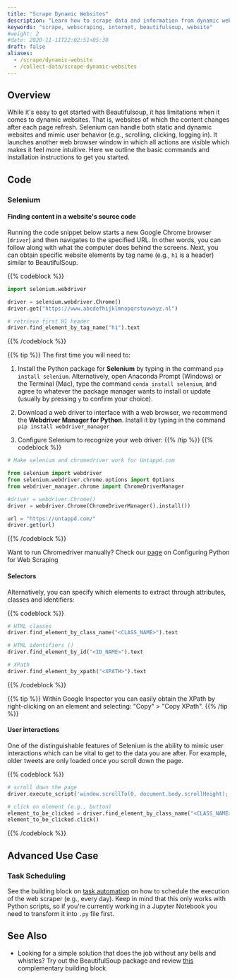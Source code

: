 ```yaml
---
title: "Scrape Dynamic Websites"
description: "Learn how to scrape data and information from dynamic websites."
keywords: "scrape, webscraping, internet, beautifulsoup, website"
#weight: 2
#date: 2020-11-11T22:02:51+05:30
draft: false
aliases:
  - /scrape/dynamic-website
  - /collect-data/scrape-dynamic-websites
---
```


## Overview
While it's easy to get started with Beautifulsoup, it has limitations when it comes to dynamic websites. That is, websites of which the content changes after each page refresh. Selenium can handle both static and dynamic websites and mimic user behavior (e.g., scrolling, clicking, logging in). It launches another web browser window in which all actions are visible which makes it feel more intuitive. Here we outline the basic commands and installation instructions to get you started.

## Code

### Selenium

#### Finding content in a website's source code
Running the code snippet below starts a new Google Chrome browser (`driver`) and then navigates to the specified URL. In other words, you can follow along with what the computer does behind the screens. Next, you can obtain specific website elements by tag name (e.g., `h1` is a header) similar to BeautifulSoup.

{{% codeblock %}}
```Python
import selenium.webdriver

driver = selenium.webdriver.Chrome()
driver.get("https://www.abcdefhijklmnopqrstuvwxyz.nl")

# retrieve first H1 header
driver.find_element_by_tag_name("h1").text
```
{{% /codeblock %}}


{{% tip %}}
The first time you will need to:
  1. Install the Python package for **Selenium** by typing in the command `pip install selenium`. Alternatively, open Anaconda Prompt (Windows) or the Terminal (Mac), type the command `conda install selenium`, and agree to whatever the package manager wants to install or update (usually by pressing `y` to confirm your choice).

 2. Download a web driver to interface with a web browser, we recommend the **Webdriver Manager for Python**. Install it by typing in the command `pip install webdriver_manager`

 3. Configure Selenium to recognize your web driver:
 {{% /tip %}}
   {{% codeblock %}}
   ```Python
   # Make selenium and chromedriver work for Untappd.com

   from selenium import webdriver
   from selenium.webdriver.chrome.options import Options
   from webdriver_manager.chrome import ChromeDriverManager

   #driver = webdriver.Chrome()
   driver = webdriver.Chrome(ChromeDriverManager().install())

   url = "https://untappd.com/"
   driver.get(url)

   ```
   {{% /codeblock %}}

Want to run Chromedriver manually? Check our [page](https://tilburgsciencehub.com/building-blocks/configure-your-computer/task-specific-configurations/configuring-python-for-webscraping/) on Configuring Python for Web Scraping  




#### Selectors
Alternatively, you can specify which elements to extract through attributes, classes and identifiers:

{{% codeblock %}}
```Python
# HTML classes
driver.find_element_by_class_name("<CLASS_NAME>").text  

# HTML identifiers ()
driver.find_element_by_id("<ID_NAME>").text

# XPath
driver.find_element_by_xpath("<XPATH>").text

```
{{% /codeblock %}}


{{% tip %}}
Within Google Inspector you can easily obtain the XPath by right-clicking on an element and selecting: "Copy" > "Copy XPath".
{{% /tip %}}


#### User interactions
One of the distinguishable features of Selenium is the ability to mimic user interactions which can be vital to get to the data you are after. For example, older tweets are only loaded once you scroll down the page.

{{% codeblock %}}
```Python
# scroll down the page
driver.execute_script('window.scrollTo(0, document.body.scrollHeight);')

# click on element (e.g., button)
element_to_be_clicked = driver.find_element_by_class_name("<CLASS_NAME>")
element_to_be_clicked.click()
```
{{% /codeblock %}}


## Advanced Use Case

### Task Scheduling
See the building block on [task automation](http://tilburgsciencehub.com/building-blocks/automate-and-execute-your-work/automate-your-workflow/task-scheduling/) on how to schedule the execution of the web scraper (e.g., every day). Keep in mind that this only works with Python scripts, so if you're currently working in a Jupyter Notebook you need to transform it into `.py` file first.


## See Also
* Looking for a simple solution that does the job without any bells and whistles? Try out the BeautifulSoup package and review [this](https://tilburgsciencehub.com/building-blocks/scrape/static-website) complementary building block.
